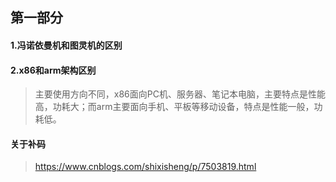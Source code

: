 ## 第一部分
#### 1.冯诺依曼机和图灵机的区别

#### 2.x86和arm架构区别
> 主要使用方向不同，x86面向PC机、服务器、笔记本电脑，主要特点是性能高，功耗大；而arm主要面向手机、平板等移动设备，特点是性能一般，功耗低。

#### 关于补码
> https://www.cnblogs.com/shixisheng/p/7503819.html